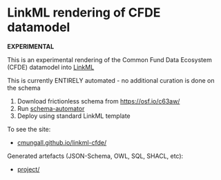 # LinkML rendering of CFDE datamodel

__EXPERIMENTAL__

This is an experimental rendering of the Common Fund Data Ecosystem (CFDE) datamodel into [LinkML](https://linkml.io)

This is currently ENTIRELY automated - no additional curation is done on the schema

1. Download frictionless schema from https://osf.io/c63aw/
2. Run [schema-automator](https://github.com/linkml/schema-automator)
3. Deploy using standard LinkML template

To see the site:

 - [cmungall.github.io/linkml-cfde/](https://cmungall.github.io/linkml-cfde/)

Generated artefacts (JSON-Schema, OWL, SQL, SHACL, etc):

 - [project/](https://github.com/cmungall/linkml-cfde/tree/main/project)

